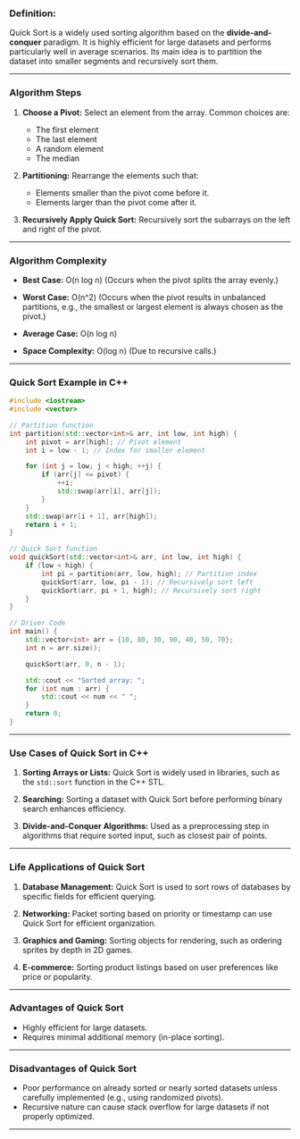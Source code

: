 ### **Definition**:

Quick Sort is a widely used sorting algorithm based on the **divide-and-conquer** paradigm. It is highly efficient for large datasets and performs particularly well in average scenarios. Its main idea is to partition the dataset into smaller segments and recursively sort them.

---
### **Algorithm Steps**

1. **Choose a Pivot:** Select an element from the array. Common choices are:
    
    - The first element
    - The last element
    - A random element
    - The median
2. **Partitioning:** Rearrange the elements such that:
    
    - Elements smaller than the pivot come before it.
    - Elements larger than the pivot come after it.
3. **Recursively Apply Quick Sort:** Recursively sort the subarrays on the left and right of the pivot.
    

---
### **Algorithm Complexity**

- **Best Case:** O(n log⁡ n) (Occurs when the pivot splits the array evenly.)
    
- **Worst Case:** O(n^2) (Occurs when the pivot results in unbalanced partitions, e.g., the smallest or largest element is always chosen as the pivot.)
    
- **Average Case:** O(n log ⁡n)
    
- **Space Complexity:** O(log⁡ n) (Due to recursive calls.)
    

---
### **Quick Sort Example in C++**

```cpp
#include <iostream>
#include <vector>

// Partition function
int partition(std::vector<int>& arr, int low, int high) {
    int pivot = arr[high]; // Pivot element
    int i = low - 1; // Index for smaller element

    for (int j = low; j < high; ++j) {
        if (arr[j] <= pivot) {
            ++i;
            std::swap(arr[i], arr[j]);
        }
    }
    std::swap(arr[i + 1], arr[high]);
    return i + 1;
}

// Quick Sort function
void quickSort(std::vector<int>& arr, int low, int high) {
    if (low < high) {
        int pi = partition(arr, low, high); // Partition index
        quickSort(arr, low, pi - 1); // Recursively sort left
        quickSort(arr, pi + 1, high); // Recursively sort right
    }
}

// Driver Code
int main() {
    std::vector<int> arr = {10, 80, 30, 90, 40, 50, 70};
    int n = arr.size();

    quickSort(arr, 0, n - 1);

    std::cout << "Sorted array: ";
    for (int num : arr) {
        std::cout << num << " ";
    }
    return 0;
}
```

---
### **Use Cases of Quick Sort in C++**

1. **Sorting Arrays or Lists:** Quick Sort is widely used in libraries, such as the `std::sort` function in the C++ STL.
    
2. **Searching:** Sorting a dataset with Quick Sort before performing binary search enhances efficiency.
    
3. **Divide-and-Conquer Algorithms:** Used as a preprocessing step in algorithms that require sorted input, such as closest pair of points.
    

---
### **Life Applications of Quick Sort**

1. **Database Management:** Quick Sort is used to sort rows of databases by specific fields for efficient querying.
    
2. **Networking:** Packet sorting based on priority or timestamp can use Quick Sort for efficient organization.
    
3. **Graphics and Gaming:** Sorting objects for rendering, such as ordering sprites by depth in 2D games.
    
4. **E-commerce:** Sorting product listings based on user preferences like price or popularity.
    

---
### **Advantages of Quick Sort**

- Highly efficient for large datasets.
- Requires minimal additional memory (in-place sorting).

---
### **Disadvantages of Quick Sort**

- Poor performance on already sorted or nearly sorted datasets unless carefully implemented (e.g., using randomized pivots).
- Recursive nature can cause stack overflow for large datasets if not properly optimized.

---

